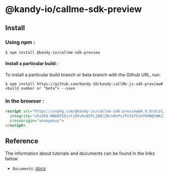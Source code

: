 # @kandy-io/callme-sdk-preview

## Install

### Using npm :

`$ npm install @kandy-io/callme-sdk-preview`

#### Install a particular build :

To install a particular build branch or beta branch with the Github URL, run:

`$ npm install https://github.com/Kandy-IO/kandy-callMe-js-sdk-preview#<build number or "beta"> --save`

### In the browser :
```html
<script src="https://unpkg.com/@kandy-io/callme-sdk-preview@4.9.0/dist/kandy.js"
  integrity="sha384-WN60PIDjvtj6kv6cW1PLjB0/2N/n0nPs/FVZ47GvkfK0NQhWK12rvn7TO124NkbN"
  crossorigin="anonymous">
</script>
```
## Reference

The information about tutorials and documents can be found in the links below

* `Documents`: [docs](https://kandy-io.github.io/kandy-callMe-js-sdk-preview/docs)


